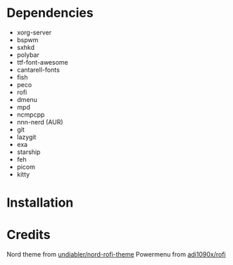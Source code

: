 # Dependencies

- xorg-server
- bspwm
- sxhkd
- polybar
- ttf-font-awesome
- cantarell-fonts
- fish
- peco
- rofi
- dmenu
- mpd
- ncmpcpp
- nnn-nerd (AUR)
- git
- lazygit
- exa
- starship
- feh
- picom
- kitty

# Installation


# Credits

Nord theme from [undiabler/nord-rofi-theme](https://github.com/undiabler/nord-rofi-theme)
Powermenu from [adi1090x/rofi](https://github.com/adi1090x/rofi)

